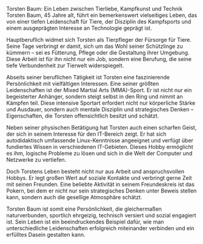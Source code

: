 Torsten Baum: Ein Leben zwischen Tierliebe, Kampfkunst und Technik
Torsten Baum, 45 Jahre alt, führt ein bemerkenswert vielseitiges Leben, das von einer tiefen Leidenschaft für Tiere, der Disziplin des Kampfsports und einem ausgeprägten Interesse an Technologie geprägt ist.

Hauptberuflich widmet sich Torsten als Tierpfleger der Fürsorge für Tiere. Seine Tage verbringt er damit, sich um das Wohl seiner Schützlinge zu kümmern – sei es Fütterung, Pflege oder die Gestaltung ihrer Umgebung. Diese Arbeit ist für ihn nicht nur ein Job, sondern eine Berufung, die seine tiefe Verbundenheit zur Tierwelt widerspiegelt.

Abseits seiner beruflichen Tätigkeit ist Torsten eine faszinierende Persönlichkeit mit vielfältigen Interessen. Eine seiner größten Leidenschaften ist der Mixed Martial Arts (MMA)-Sport. Er ist nicht nur ein begeisterter Anhänger, sondern steigt selbst in den Ring und nimmt an Kämpfen teil. Diese intensive Sportart erfordert nicht nur körperliche Stärke und Ausdauer, sondern auch mentale Disziplin und strategisches Denken – Eigenschaften, die Torsten offensichtlich besitzt und schätzt.

Neben seiner physischen Betätigung hat Torsten auch einen scharfen Geist, der sich in seinem Interesse für den IT-Bereich zeigt. Er hat sich autodidaktisch umfassende Linux-Kenntnisse angeeignet und verfügt über fundiertes Wissen in verschiedenen IT-Gebieten. Dieses Hobby ermöglicht es ihm, logische Probleme zu lösen und sich in die Welt der Computer und Netzwerke zu vertiefen.

Doch Torstens Leben besteht nicht nur aus Arbeit und anspruchsvollen Hobbys. Er legt großen Wert auf soziale Kontakte und verbringt gerne Zeit mit seinen Freunden. Eine beliebte Aktivität in seinem Freundeskreis ist das Pokern, bei dem er nicht nur sein strategisches Denken unter Beweis stellen kann, sondern auch die gesellige Atmosphäre schätzt.

Torsten Baum ist somit eine Persönlichkeit, die gleichermaßen naturverbunden, sportlich ehrgeizig, technisch versiert und sozial engagiert ist. Sein Leben ist ein beeindruckendes Beispiel dafür, wie man unterschiedliche Leidenschaften erfolgreich miteinander verbinden und ein erfülltes Dasein gestalten kann.
